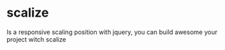 # scalize
Is a responsive scaling position with jquery, you can build awesome your project witch scalize

